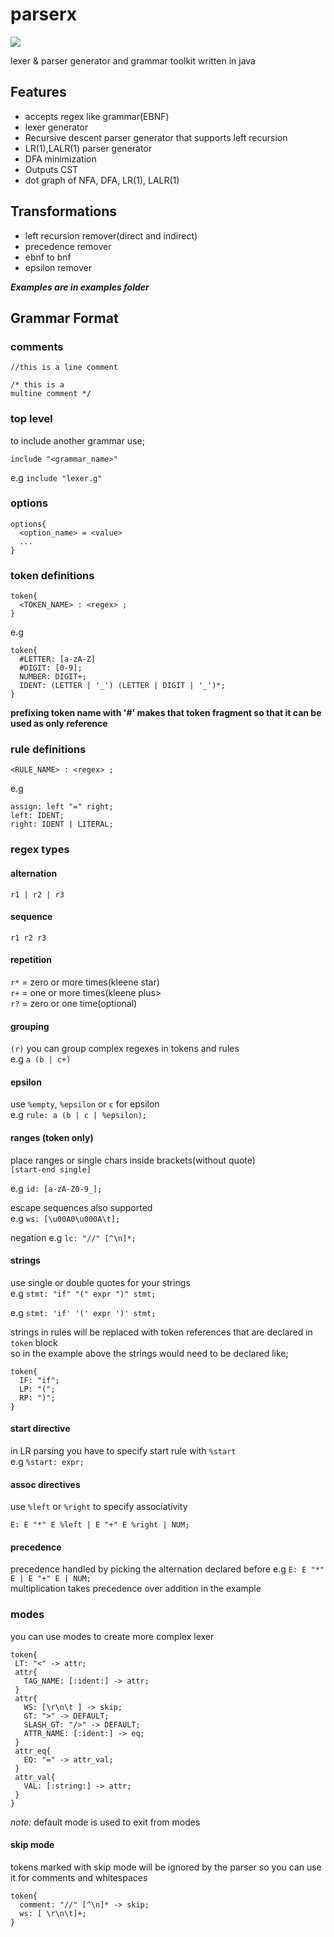 # parserx
[![](https://jitpack.io/v/mesut146/parserx.svg)](https://jitpack.io/#mesut146/parserx)

lexer &amp; parser generator and grammar toolkit written in java

## Features
- accepts regex like grammar(EBNF)
- lexer generator
- Recursive descent parser generator that supports left recursion
- LR(1),LALR(1) parser generator
- DFA minimization
- Outputs CST
- dot graph of NFA, DFA, LR(1), LALR(1)

## Transformations 
- left recursion remover(direct and indirect)
- precedence remover
- ebnf to bnf
- epsilon remover

***Examples are in examples folder***


## Grammar Format

### comments

`//this is a line comment`

```
/* this is a
multine comment */
```

### top level
to include another grammar use;<br>

`include "<grammar_name>"`

e.g `include "lexer.g"`

### options

```
options{
  <option_name> = <value>
  ...
}
```
### token definitions

```
token{
  <TOKEN_NAME> : <regex> ;
}
```
e.g
```
token{
  #LETTER: [a-zA-Z]
  #DIGIT: [0-9];
  NUMBER: DIGIT+;
  IDENT: (LETTER | '_') (LETTER | DIGIT | '_')*;
}
```

__prefixing token name with '#' makes that token fragment so that it can be used as only reference__

### rule definitions

```
<RULE_NAME> : <regex> ;
```
e.g
```
assign: left "=" right;
left: IDENT;
right: IDENT | LITERAL;
```

### regex types

#### alternation
`r1 | r2 | r3`

#### sequence
`r1 r2 r3`

#### repetition
`r*` = zero or more times(kleene star)<br>
`r+` = one or more times(kleene plus><br>
`r?` = zero or one time(optional)<br>

#### grouping
`(r)` you can group complex regexes in tokens and rules<br>
e.g `a (b | c+)`

#### epsilon
use `%empty`, `%epsilon` or `ε` for epsilon<br>
e.g `rule: a (b | c | %epsilon);`

#### ranges (token only)
place ranges or single chars inside brackets(without quote)<br>
`[start-end single]`

e.g `id: [a-zA-Z0-9_];`

escape sequences also supported<br>
e.g `ws: [\u00A0\u000A\t];`

negation e.g `lc: "//" [^\n]*;`

#### strings

use single or double quotes for your strings<br>
e.g `stmt: "if" "(" expr ")" stmt;`

e.g `stmt: 'if' '(' expr ')' stmt;`

strings in rules will be replaced with token references that are declared in `token` block<br>
so in the example above the strings would need to be declared like;<br>
```
token{
  IF: "if";
  LP: "(";
  RP: ")";
}
```

#### start directive

in LR parsing you have to specify start rule with `%start`<br>
e.g `%start: expr;`

#### assoc directives
use `%left` or `%right` to specify associativity
```
E: E "*" E %left | E "+" E %right | NUM;
```

#### precedence
precedence handled by picking the alternation declared before
e.g `E: E "*" E | E "+" E | NUM;`
<br>multiplication takes precedence over addition in the example


### modes
you can use modes to create more complex lexer

```
token{
 LT: "<" -> attr;
 attr{
   TAG_NAME: [:ident:] -> attr;
 }
 attr{
   WS: [\r\n\t ] -> skip;
   GT: ">" -> DEFAULT;
   SLASH_GT: "/>" -> DEFAULT;
   ATTR_NAME: [:ident:] -> eq;
 }
 attr_eq{
   EQ: "=" -> attr_val;
 }
 attr_val{
   VAL: [:string:] -> attr;
 }
}
```
*note:* default mode is used to exit from modes
#### skip mode
tokens marked with skip mode will be ignored by the parser so you can use it for comments and whitespaces
```
token{
  comment: "//" [^\n]* -> skip;
  ws: [ \r\n\t]+;
}
```
